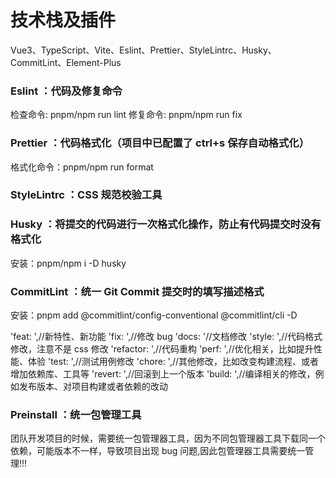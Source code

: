 # 技术栈及插件

Vue3、TypeScript、Vite、Eslint、Prettier、StyleLintrc、Husky、CommitLint、Element-Plus

### Eslint ：代码及修复命令

检查命令: pnpm/npm run lint
修复命令: pnpm/npm run fix

### Prettier ：代码格式化（项目中已配置了 ctrl+s 保存自动格式化）

格式化命令：pnpm/npm run format

### StyleLintrc ：CSS 规范校验工具

### Husky ：将提交的代码进行一次格式化操作，防止有代码提交时没有格式化

安装：pnpm/npm i -D husky

### CommitLint ：统一 Git Commit 提交时的填写描述格式

安装：pnpm add @commitlint/config-conventional @commitlint/cli -D

'feat: ',//新特性、新功能
'fix: ',//修改 bug
'docs: '//文档修改
'style: ',//代码格式修改，注意不是 css 修改
'refactor: ',//代码重构
'perf: ',//优化相关，比如提升性能、体验
'test: ',//测试用例修改
'chore: ',//其他修改，比如改变构建流程、或者增加依赖库、工具等
'revert: ',//回滚到上一个版本
'build: ',//编译相关的修改，例如发布版本、对项目构建或者依赖的改动

### Preinstall ：统一包管理工具

团队开发项目的时候，需要统一包管理器工具，因为不同包管理器工具下载同一个依赖，可能版本不一样，导致项目出现 bug 问题,因此包管理器工具需要统一管理!!!
